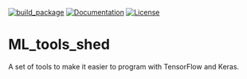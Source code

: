 [![build_package](https://github.com/marcoromanelli-github/ML_tools_shed/workflows/build_package/badge.svg)](https://github.com/marcoromanelli-github/ML_tools_shed/actions)
[![Documentation](https://img.shields.io/badge/Dcoumentation-yes-blue)](https://img.shields.io/badge/Dcoumentation-yes-blue)
[![License](https://img.shields.io/badge/License-MIT-yellow.svg)](https://img.shields.io/badge/License-MIT-yellow.svg)

# ML_tools_shed
A set of tools to make it easier to program with TensorFlow and Keras.
